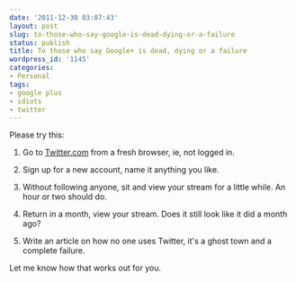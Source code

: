 ```yaml
---
date: '2011-12-30 03:07:43'
layout: post
slug: to-those-who-say-google-is-dead-dying-or-a-failure
status: publish
title: To those who say Google+ is dead, dying or a failure
wordpress_id: '1145'
categories:
- Personal
tags:
- google plus
- idiots
- twitter
---
```


Please try this:

1. Go to [Twitter.com](http://twitter.com) from a fresh browser, ie, not logged in.

2. Sign up for a new account, name it anything you like.

3. Without following anyone, sit and view your stream for a little while. An hour or two should do.

4. Return in a month, view your stream. Does it still look like it did a month ago?

5. Write an article on how no one uses Twitter, it's a ghost town and a complete failure.

Let me know how that works out for you.

